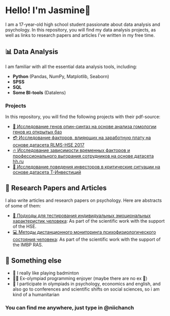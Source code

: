 # Hello! I'm Jasmine👋

I am a 17-year-old high school student passionate about data analysis and psychology. In this repository, you will find my data analysis projects, as well as links to research papers and articles I've written in my free time.

## 📊 Data Analysis

I am familiar with all the essential data analysis tools, including:

- **Python** (Pandas, NumPy, Matplotlib, Seaborn)
- **SPSS**
- **SQL**
- **Some BI-tools** (Datalens)

### Projects

In this repository, you will find the following projects with their pdf-source:

- [🌱 Исследование генов опин-синтаз на основе анализа гомологии генов из открытых баз](link_to_project_1)
- [💳 Исследование факторов, влияющих на заработную плату на основе датасета RLMS-HSE 2017](link_to_project_2)
- [🔥 Исследование зависимости временных факторов и профессионального выгорания сотрудников на основе датасета hh.ru](link_to_project_3)
- [🎰 Исследование поведения инвесторов в критические ситуации на основе датасета Т-Инвестиций](link_to_project_3)


## 📝 Research Papers and Articles

I also write articles and research papers on psychology. Here are abstracts of some of them:


- [🧠 Подходы для тестирования индивидуальных эмоциональных характеристик человека](https://neuro.hse.ru/emotional_condition/news/947779549.html): As part of the scientific work with the support of the HSE.
- [💻 Методы дистанционного мониторинга психофизиологического состояния
человека](http://sirius.imbp.ru/): As part of the scientific work with the support of the IMBP RAS.

## 🔮 Something else

- 🏸 I really like playing badminton
- 🧘‍♀️ Ex-olympiad programming enjoyer (maybe there are no ex 🤫)
- 📔 I participate in olympiads in psychology, economics and english, and also go to conferences and scientific shifts on social sciences, so i am kind of a humanitarian

### You can find me anywhere, just type in @niichanch

